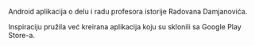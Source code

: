 Android aplikacija o delu i radu profesora istorije Radovana Damjanovića.

Inspiraciju pružila već kreirana aplikacija koju su sklonili sa Google Play Store-a.
